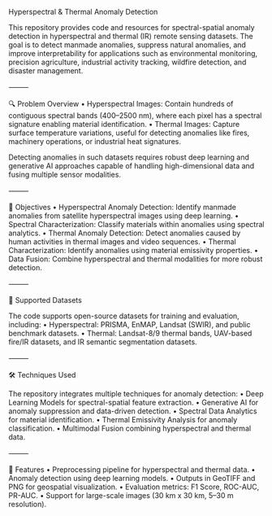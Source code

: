 Hyperspectral & Thermal Anomaly Detection

This repository provides code and resources for spectral-spatial anomaly detection in hyperspectral and thermal (IR) remote sensing datasets. The goal is to detect manmade anomalies, suppress natural anomalies, and improve interpretability for applications such as environmental monitoring, precision agriculture, industrial activity tracking, wildfire detection, and disaster management.

⸻

🔍 Problem Overview
	•	Hyperspectral Images: Contain hundreds of contiguous spectral bands (400–2500 nm), where each pixel has a spectral signature enabling material identification.
	•	Thermal Images: Capture surface temperature variations, useful for detecting anomalies like fires, machinery operations, or industrial heat signatures.

Detecting anomalies in such datasets requires robust deep learning and generative AI approaches capable of handling high-dimensional data and fusing multiple sensor modalities.

⸻

🎯 Objectives
	•	Hyperspectral Anomaly Detection: Identify manmade anomalies from satellite hyperspectral images using deep learning.
	•	Spectral Characterization: Classify materials within anomalies using spectral analytics.
	•	Thermal Anomaly Detection: Detect anomalies caused by human activities in thermal images and video sequences.
	•	Thermal Characterization: Identify anomalies using material emissivity properties.
	•	Data Fusion: Combine hyperspectral and thermal modalities for more robust detection.

⸻

📂 Supported Datasets

The code supports open-source datasets for training and evaluation, including:
	•	Hyperspectral: PRISMA, EnMAP, Landsat (SWIR), and public benchmark datasets.
	•	Thermal: Landsat-8/9 thermal bands, UAV-based fire/IR datasets, and IR semantic segmentation datasets.

⸻

🛠️ Techniques Used

The repository integrates multiple techniques for anomaly detection:
	•	Deep Learning Models for spectral-spatial feature extraction.
	•	Generative AI for anomaly suppression and data-driven detection.
	•	Spectral Data Analytics for material identification.
	•	Thermal Emissivity Analysis for anomaly classification.
	•	Multimodal Fusion combining hyperspectral and thermal data.

⸻

🚀 Features
	•	Preprocessing pipeline for hyperspectral and thermal data.
	•	Anomaly detection using deep learning models.
	•	Outputs in GeoTIFF and PNG for geospatial visualization.
	•	Evaluation metrics: F1 Score, ROC-AUC, PR-AUC.
	•	Support for large-scale images (30 km x 30 km, 5–30 m resolution).
